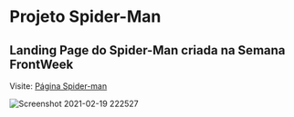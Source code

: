 # Projeto Spider-Man

## Landing Page do Spider-Man criada na Semana FrontWeek

Visite: [Página Spider-man](https://spider-man-devpaulo.vercel.app/)

![Screenshot 2021-02-19 222527](https://user-images.githubusercontent.com/57108685/108578463-89439000-7301-11eb-8972-cd04f3cb7e0e.png)
